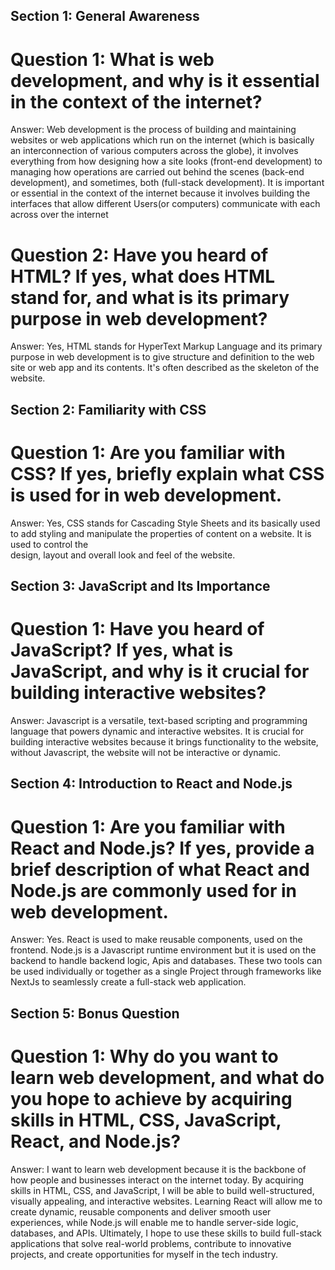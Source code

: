 ## Section 1: General Awareness

# Question 1: What is web development, and why is it essential in the context of the internet?

Answer: Web development is the process of building and maintaining websites or
web applications which run on the internet (which is basically an
interconnection of various computers across the globe), it involves everything
from how designing how a site looks (front-end development) to managing how
operations are carried out behind the scenes (back-end development), and
sometimes, both (full-stack development). It is important or essential in the
context of the internet because it involves building the interfaces that allow
different Users(or computers) communicate with each across over the internet

# Question 2: Have you heard of HTML? If yes, what does HTML stand for, and what is its primary purpose in web development?

Answer: Yes, HTML stands for HyperText Markup Language and its primary purpose
in web development is to give structure and definition to the web site or web
app and its contents. It's often described as the skeleton of the website.

## Section 2: Familiarity with CSS

# Question 1: Are you familiar with CSS? If yes, briefly explain what CSS is used for in web development.

Answer: Yes, CSS stands for Cascading Style Sheets and its basically used to add
styling and manipulate the properties of content on a website. It is used to
control the  
design, layout and overall look and feel of the website.

## Section 3: JavaScript and Its Importance

# Question 1: Have you heard of JavaScript? If yes, what is JavaScript, and why is it crucial for building interactive websites?

Answer: Javascript is a versatile, text-based scripting and programming language
that powers dynamic and interactive websites. It is crucial for building
interactive websites because it brings functionality to the website, without
Javascript, the website will not be interactive or dynamic.

## Section 4: Introduction to React and Node.js

# Question 1: Are you familiar with React and Node.js? If yes, provide a brief description of what React and Node.js are commonly used for in web development.

Answer: Yes. React is used to make reusable components, used on the frontend.
Node.js is a Javascript runtime environment but it is used on the backend to
handle backend logic, Apis and databases. These two tools can be used
individually or together as a single Project through frameworks like NextJs to
seamlessly create a full-stack web application.

## Section 5: Bonus Question

# Question 1: Why do you want to learn web development, and what do you hope to achieve by acquiring skills in HTML, CSS, JavaScript, React, and Node.js?

Answer: I want to learn web development because it is the backbone of how people
and businesses interact on the internet today. By acquiring skills in HTML, CSS,
and JavaScript, I will be able to build well-structured, visually appealing, and
interactive websites. Learning React will allow me to create dynamic, reusable
components and deliver smooth user experiences, while Node.js will enable me to
handle server-side logic, databases, and APIs. Ultimately, I hope to use these
skills to build full-stack applications that solve real-world problems,
contribute to innovative projects, and create opportunities for myself in the
tech industry.
